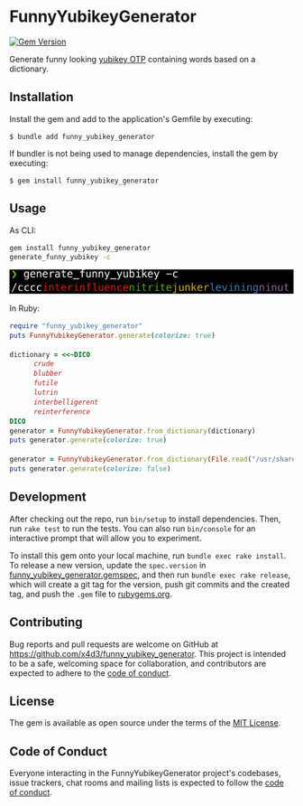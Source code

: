 # FunnyYubikeyGenerator

[![Gem Version](https://badge.fury.io/rb/funny_yubikey_generator.svg)](https://badge.fury.io/rb/funny_yubikey_generator)

Generate funny looking [yubikey OTP](https://developers.yubico.com/OTP/OTPs_Explained.html) containing words based on a dictionary.

## Installation

Install the gem and add to the application's Gemfile by executing:

    $ bundle add funny_yubikey_generator

If bundler is not being used to manage dependencies, install the gem by executing:

    $ gem install funny_yubikey_generator

## Usage
    
As CLI:
```bash
gem install funny_yubikey_generator
generate_funny_yubikey -c
```

![preview.png](preview.png)

In Ruby:
```ruby
require "funny_yubikey_generator"
puts FunnyYubikeyGenerator.generate(colorize: true)

dictionary = <<~DICO
      crude
      blubber
      futile
      lutrin
      interbelligerent
      reinterference
DICO
generator = FunnyYubikeyGenerator.from_dictionary(dictionary)
puts generator.generate(colorize: true)

generator = FunnyYubikeyGenerator.from_dictionary(File.read("/usr/share/dict/words"))
puts generator.generate(colorize: false)
```

## Development

After checking out the repo, run `bin/setup` to install dependencies. Then, run `rake test` to run the tests. You can also run `bin/console` for an interactive prompt that will allow you to experiment.

To install this gem onto your local machine, run `bundle exec rake install`. To release a new version, update the `spec.version` in [funny_yubikey_generator.gemspec](funny_yubikey_generator.gemspec), and then run `bundle exec rake release`, which will create a git tag for the version, push git commits and the created tag, and push the `.gem` file to [rubygems.org](https://rubygems.org).

## Contributing

Bug reports and pull requests are welcome on GitHub at https://github.com/x4d3/funny_yubikey_generator. This project is intended to be a safe, welcoming space for collaboration, and contributors are expected to adhere to the [code of conduct](https://github.com/x4d3/funny_yubikey_generator/blob/master/CODE_OF_CONDUCT.md).

## License

The gem is available as open source under the terms of the [MIT License](https://opensource.org/licenses/MIT).

## Code of Conduct

Everyone interacting in the FunnyYubikeyGenerator project's codebases, issue trackers, chat rooms and mailing lists is expected to follow the [code of conduct](https://github.com/x4d3/funny_yubikey_generator/blob/master/CODE_OF_CONDUCT.md).

